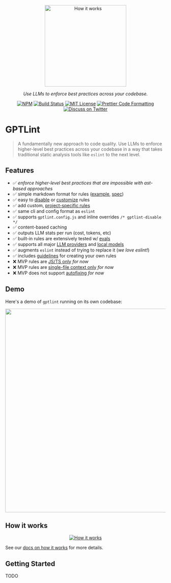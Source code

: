 <p align="center">
  <img alt="How it works" src="/gptlint-logo.png" width="256">
</p>

<p align="center">
  <em>Use LLMs to enforce best practices across your codebase.</em>
</p>

<p align="center">
  <a href="https://www.npmjs.com/package/gptlint"><img alt="NPM" src="https://img.shields.io/npm/v/gptlint.svg" /></a> <a href="https://github.com/gptlint/gptlint/actions/workflows/test.yml"><img alt="Build Status" src="https://github.com/gptlint/gptlint/actions/workflows/main.yml/badge.svg" /></a> <a href="https://github.com/gptlint/gptlint/blob/main/license"><img alt="MIT License" src="https://img.shields.io/badge/license-MIT-blue" /></a> <a href="https://prettier.io"><img alt="Prettier Code Formatting" src="https://img.shields.io/badge/code_style-prettier-brightgreen.svg" /></a> <a href="https://twitter.com/transitive_bs"><img alt="Discuss on Twitter" src="https://img.shields.io/badge/twitter-discussion-blue" /></a>
</p>

# GPTLint

> A fundamentally new approach to code quality. Use LLMs to enforce higher-level best practices across your codebase in a way that takes traditional static analysis tools like `eslint` to the next level.

## Features

- ✅️ _enforce higher-level best practices that are impossible with ast-based approaches_
- ✅️ simple markdown format for rules ([example](https://github.com/gptlint/gptlint/tree/main/rules/prefer-array-at-negative-indexing), [spec](./guide/rule-spec))
- ✅️ easy to [disable](./faq#how-can-i-disable-a-rule) or [customize](#how-can-i-customize-a-built-in-rule-) rules
- ✅️ add custom, [project-specific rules](./guide/rule-guidelines#project-specific-rules)
- ✅️ same cli and config format as `eslint`
- ✅️ supports `gptlint.config.js` and inline overrides `/* gptlint-disable */`
- ✅️ content-based caching
- ✅️ outputs LLM stats per run (cost, tokens, etc)
- ✅️ built-in rules are extensively tested w/ [evals](./guide/how-it-works#evals)
- ✅️ supports all major [LLM providers](./guide/llm-providers) and [local models](./guide/llm-providers#local-models)
- ✅️ augments `eslint` instead of trying to replace it (_we love eslint!_)
- ✅️ includes [guidelines](./guide/rule-guidelines) for creating your own rules
- ❌ MVP rules are [JS/TS only](./limitations#rules-in-the-mvp-are-jsts-only) _for now_
- ❌ MVP rules are [single-file context only](./limitations#rules-in-the-mvp-are-single-file-only) _for now_
- ❌ MVP does not support [autofixing](./limitations#the-mvp-does-not-support-autofixing-lint-errors) _for now_

## Demo

Here's a demo of `gptlint` running on its own codebase:

<p align="center">
  <img width="640" src="/demo.svg">
</p>

## How it works

<p align="center">
  <a href="./guide/how-it-works"><img alt="How it works" src="/how-gptlint-works.png"></a>
</p>

See our [docs on how it works](./guide/how-it-works) for more details.

## Getting Started

TODO
